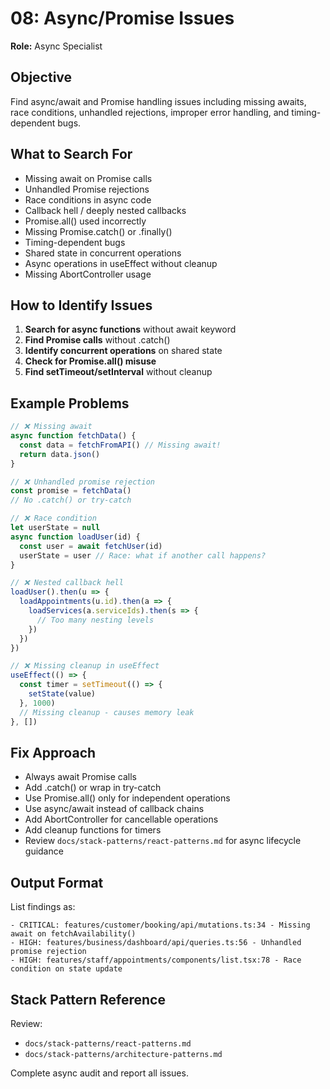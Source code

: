 # 08: Async/Promise Issues

**Role:** Async Specialist

## Objective

Find async/await and Promise handling issues including missing awaits, race conditions, unhandled rejections, improper error handling, and timing-dependent bugs.

## What to Search For

- Missing await on Promise calls
- Unhandled Promise rejections
- Race conditions in async code
- Callback hell / deeply nested callbacks
- Promise.all() used incorrectly
- Missing Promise.catch() or .finally()
- Timing-dependent bugs
- Shared state in concurrent operations
- Async operations in useEffect without cleanup
- Missing AbortController usage

## How to Identify Issues

1. **Search for async functions** without await keyword
2. **Find Promise calls** without .catch()
3. **Identify concurrent operations** on shared state
4. **Check for Promise.all() misuse**
5. **Find setTimeout/setInterval** without cleanup

## Example Problems

```ts
// ❌ Missing await
async function fetchData() {
  const data = fetchFromAPI() // Missing await!
  return data.json()
}

// ❌ Unhandled promise rejection
const promise = fetchData()
// No .catch() or try-catch

// ❌ Race condition
let userState = null
async function loadUser(id) {
  const user = await fetchUser(id)
  userState = user // Race: what if another call happens?
}

// ❌ Nested callback hell
loadUser().then(u => {
  loadAppointments(u.id).then(a => {
    loadServices(a.serviceIds).then(s => {
      // Too many nesting levels
    })
  })
})

// ❌ Missing cleanup in useEffect
useEffect(() => {
  const timer = setTimeout(() => {
    setState(value)
  }, 1000)
  // Missing cleanup - causes memory leak
}, [])
```

## Fix Approach

- Always await Promise calls
- Add .catch() or wrap in try-catch
- Use Promise.all() only for independent operations
- Use async/await instead of callback chains
- Add AbortController for cancellable operations
- Add cleanup functions for timers
- Review `docs/stack-patterns/react-patterns.md` for async lifecycle guidance

## Output Format

List findings as:
```
- CRITICAL: features/customer/booking/api/mutations.ts:34 - Missing await on fetchAvailability()
- HIGH: features/business/dashboard/api/queries.ts:56 - Unhandled promise rejection
- HIGH: features/staff/appointments/components/list.tsx:78 - Race condition on state update
```

## Stack Pattern Reference

Review:
- `docs/stack-patterns/react-patterns.md`
- `docs/stack-patterns/architecture-patterns.md`

Complete async audit and report all issues.
